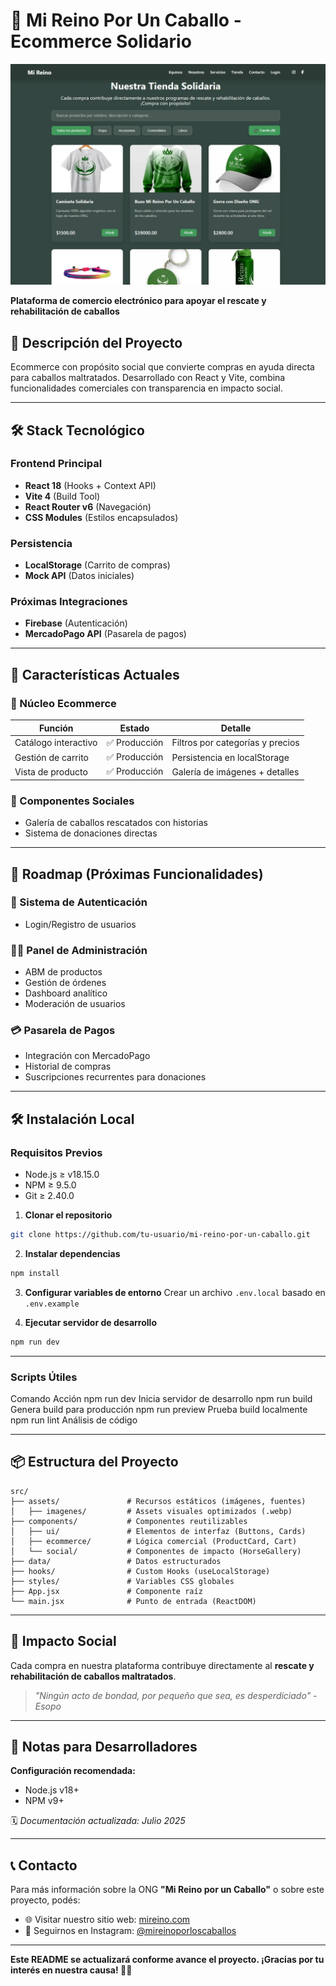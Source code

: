 # 🐎 Mi Reino Por Un Caballo - Ecommerce Solidario

![Banner del Proyecto](./src/assets/imagenes/banner.webp)

**Plataforma de comercio electrónico para apoyar el rescate y rehabilitación de caballos**

## 📌 Descripción del Proyecto
Ecommerce con propósito social que convierte compras en ayuda directa para caballos maltratados. Desarrollado con React y Vite, combina funcionalidades comerciales con transparencia en impacto social.

---

## 🛠 Stack Tecnológico

### Frontend Principal
- **React 18** (Hooks + Context API)
- **Vite 4** (Build Tool)
- **React Router v6** (Navegación)
- **CSS Modules** (Estilos encapsulados)

### Persistencia
- **LocalStorage** (Carrito de compras)
- **Mock API** (Datos iniciales)

### Próximas Integraciones
- **Firebase** (Autenticación)
- **MercadoPago API** (Pasarela de pagos)

---

## 🌟 Características Actuales

### 🛒 Núcleo Ecommerce
| Función                | Estado       | Detalle                          |
|------------------------|--------------|----------------------------------|
| Catálogo interactivo   | ✅ Producción| Filtros por categorías y precios |
| Gestión de carrito     | ✅ Producción| Persistencia en localStorage     |
| Vista de producto      | ✅ Producción| Galería de imágenes + detalles   |

### 🐴 Componentes Sociales
- Galería de caballos rescatados con historias
- Sistema de donaciones directas

---

## 🔮 Roadmap (Próximas Funcionalidades)

### 🔐 Sistema de Autenticación
- Login/Registro de usuarios

### 👨‍💼 Panel de Administración 
- ABM de productos
- Gestión de órdenes
- Dashboard analítico
- Moderación de usuarios

### 💳 Pasarela de Pagos 
- Integración con MercadoPago
- Historial de compras
- Suscripciones recurrentes para donaciones

---

## 🛠 Instalación Local

### Requisitos Previos
- Node.js ≥ v18.15.0
- NPM ≥ 9.5.0
- Git ≥ 2.40.0

1. **Clonar el repositorio**
```bash
git clone https://github.com/tu-usuario/mi-reino-por-un-caballo.git
```

2. **Instalar dependencias**
```bash
npm install
```

3. **Configurar variables de entorno**
Crear un archivo `.env.local` basado en `.env.example`

4. **Ejecutar servidor de desarrollo**
```bash
npm run dev
```

---

### Scripts Útiles
Comando	Acción
npm run dev	Inicia servidor de desarrollo
npm run build	Genera build para producción
npm run preview	Prueba build localmente
npm run lint	Análisis de código

---

## 📦 Estructura del Proyecto

```
src/
├── assets/               # Recursos estáticos (imágenes, fuentes)
│   ├── imagenes/         # Assets visuales optimizados (.webp)
├── components/           # Componentes reutilizables
│   ├── ui/               # Elementos de interfaz (Buttons, Cards)
│   ├── ecommerce/        # Lógica comercial (ProductCard, Cart)
│   └── social/           # Componentes de impacto (HorseGallery)
├── data/                 # Datos estructurados
├── hooks/                # Custom Hooks (useLocalStorage)
├── styles/               # Variables CSS globales
├── App.jsx               # Componente raíz
└── main.jsx              # Punto de entrada (ReactDOM)
```
---

## 💚 Impacto Social

Cada compra en nuestra plataforma contribuye directamente al **rescate y rehabilitación de caballos maltratados**.

> _"Ningún acto de bondad, por pequeño que sea, es desperdiciado" - Esopo_

---

## 📌 Notas para Desarrolladores

**Configuración recomendada:**
- Node.js v18+
- NPM v9+

🗓 *Documentación actualizada: Julio 2025*

---

## 📞 Contacto

Para más información sobre la ONG **"Mi Reino por un Caballo"** o sobre este proyecto, podés:

- 🌐 Visitar nuestro sitio web: [mireino.com](https://mireino.netlify.app/)
- 📸 Seguirnos en Instagram: [@mireinoporloscaballos](https://instagram.com/mi.reino.por.un.caballo/)

---

**Este README se actualizará conforme avance el proyecto. ¡Gracias por tu interés en nuestra causa! 🐴💚**
